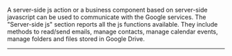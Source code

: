 A server-side js action or a business component based on server-side javascript can be used to communicate with the Google services.
The "Server-side js" section reports all the js functions available. They include methods to read/send emails, manage contacts, manage calendar events, manage folders and files stored in Google Drive.


                

---


